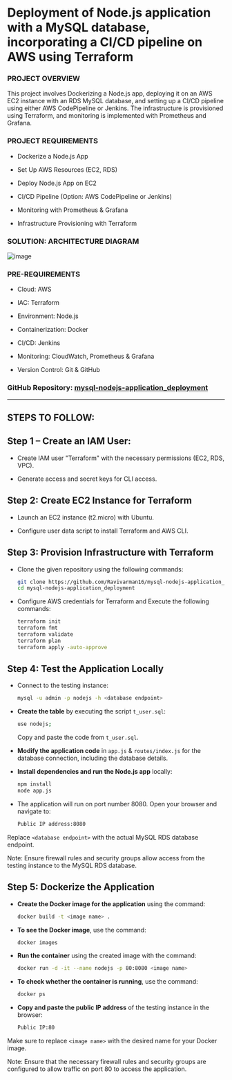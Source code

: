 # Deployment of Node.js application with a MySQL database, incorporating a CI/CD pipeline on AWS using Terraform 

### **PROJECT OVERVIEW**

This project involves Dockerizing a Node.js app, deploying it on an AWS EC2 instance with an RDS MySQL database, and setting up a CI/CD pipeline using either AWS CodePipeline or Jenkins. The infrastructure is provisioned using Terraform, and monitoring is implemented with Prometheus and Grafana.

### **PROJECT REQUIREMENTS**

- Dockerize a Node.js App

  
- Set Up AWS Resources (EC2, RDS)
- Deploy Node.js App on EC2
- CI/CD Pipeline (Option: AWS CodePipeline or Jenkins)
- Monitoring with Prometheus & Grafana
- Infrastructure Provisioning with Terraform

### **SOLUTION: ARCHITECTURE DIAGRAM**

![image](https://github.com/Ravivarman16/mysql-nodejs-application_deployment/assets/129171351/713b2d51-041c-49b2-92c4-6f1b5da8d92e)


### **PRE-REQUIREMENTS**

- Cloud: AWS

  
- IAC: Terraform
- Environment: Node.js
- Containerization: Docker
- CI/CD: Jenkins
- Monitoring: CloudWatch, Prometheus & Grafana
- Version Control: Git & GitHub


### **GitHub Repository:** [mysql-nodejs-application_deployment](https://github.com/Ravivarman16/mysql-nodejs-application_deployment.git)

---

## STEPS TO FOLLOW:

## Step 1 – Create an IAM User:

- Create IAM user "Terraform" with the necessary permissions (EC2, RDS, VPC).

  
- Generate access and secret keys for CLI access.

## Step 2: Create EC2 Instance for Terraform

- Launch an EC2 instance (t2.micro) with Ubuntu.
  
- Configure user data script to install Terraform and AWS CLI.

## Step 3: Provision Infrastructure with Terraform

- Clone the given repository using the following commands:
  
  ```bash
  git clone https://github.com/Ravivarman16/mysql-nodejs-application_deployment.git 
  cd mysql-nodejs-application_deployment

- Configure AWS credentials for Terraform and Execute the following commands:
  ```bash
  terraform init
  terraform fmt
  terraform validate
  terraform plan
  terraform apply -auto-approve


## Step 4: Test the Application Locally

- Connect to the testing instance:

    ```bash
    mysql -u admin -p nodejs -h <database endpoint>
    ```

- **Create the table** by executing the script `t_user.sql`:

    ```bash
    use nodejs;
    ```

    Copy and paste the code from `t_user.sql`.

- **Modify the application code** in `app.js` & `routes/index.js` for the database connection, including the database details.

- **Install dependencies and run the Node.js app** locally:

    ```bash
    npm install 
    node app.js
    ```

- The application will run on port number 8080. Open your browser and navigate to:

    ```bash
    Public IP address:8080
    ```

Replace `<database endpoint>` with the actual MySQL RDS database endpoint.

Note: Ensure firewall rules and security groups allow access from the testing instance to the MySQL RDS database.


## Step 5: Dockerize the Application

- **Create the Docker image for the application** using the command:

    ```bash
    docker build -t <image name> .
    ```

- **To see the Docker image**, use the command:

    ```bash
    docker images
    ```

- **Run the container** using the created image with the command:

    ```bash
    docker run -d -it --name nodejs -p 80:8080 <image name>
    ```

- **To check whether the container is running**, use the command:

    ```bash
    docker ps
    ```

- **Copy and paste the public IP address** of the testing instance in the browser:

    ```bash
    Public IP:80
    ```

Make sure to replace `<image name>` with the desired name for your Docker image.

Note: Ensure that the necessary firewall rules and security groups are configured to allow traffic on port 80 to access the application.























